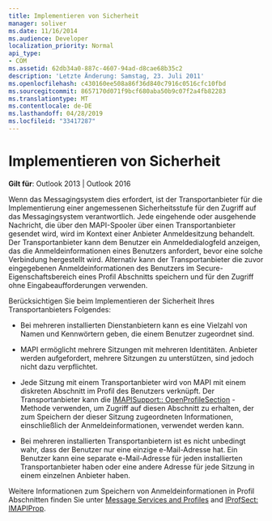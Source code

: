 ```yaml
---
title: Implementieren von Sicherheit
manager: soliver
ms.date: 11/16/2014
ms.audience: Developer
localization_priority: Normal
api_type:
- COM
ms.assetid: 62db34a0-887c-4607-94ad-d8cae68b35c2
description: 'Letzte Änderung: Samstag, 23. Juli 2011'
ms.openlocfilehash: c430160ee508a86f36d840c7916c0516cfc10fbd
ms.sourcegitcommit: 8657170d071f9bcf680aba50b9c07f2a4fb82283
ms.translationtype: MT
ms.contentlocale: de-DE
ms.lasthandoff: 04/28/2019
ms.locfileid: "33417287"
---
```

# <a name="implementing-security"></a>Implementieren von Sicherheit

  
  
**Gilt für**: Outlook 2013 | Outlook 2016 
  
Wenn das Messagingsystem dies erfordert, ist der Transportanbieter für die Implementierung einer angemessenen Sicherheitsstufe für den Zugriff auf das Messagingsystem verantwortlich. Jede eingehende oder ausgehende Nachricht, die über den MAPI-Spooler über einen Transportanbieter gesendet wird, wird im Kontext einer Anbieter Anmeldesitzung behandelt. Der Transportanbieter kann dem Benutzer ein Anmeldedialogfeld anzeigen, das die Anmeldeinformationen eines Benutzers anfordert, bevor eine solche Verbindung hergestellt wird. Alternativ kann der Transportanbieter die zuvor eingegebenen Anmeldeinformationen des Benutzers im Secure-Eigenschaftsbereich eines Profil Abschnitts speichern und für den Zugriff ohne Eingabeaufforderungen verwenden.
  
Berücksichtigen Sie beim Implementieren der Sicherheit Ihres Transportanbieters Folgendes:
  
- Bei mehreren installierten Dienstanbietern kann es eine Vielzahl von Namen und Kennwörtern geben, die einem Benutzer zugeordnet sind.
    
- MAPI ermöglicht mehrere Sitzungen mit mehreren Identitäten. Anbieter werden aufgefordert, mehrere Sitzungen zu unterstützen, sind jedoch nicht dazu verpflichtet.
    
- Jede Sitzung mit einem Transportanbieter wird von MAPI mit einem diskreten Abschnitt im Profil des Benutzers verknüpft. Der Transportanbieter kann die [IMAPISupport:: OpenProfileSection](imapisupport-openprofilesection.md) -Methode verwenden, um Zugriff auf diesen Abschnitt zu erhalten, der zum Speichern der dieser Sitzung zugeordneten Informationen, einschließlich der Anmeldeinformationen, verwendet werden kann. 
    
- Bei mehreren installierten Transportanbietern ist es nicht unbedingt wahr, dass der Benutzer nur eine einzige e-Mail-Adresse hat. Ein Benutzer kann eine separate e-Mail-Adresse für jeden installierten Transportanbieter haben oder eine andere Adresse für jede Sitzung in einem einzelnen Anbieter haben.
    
Weitere Informationen zum Speichern von Anmeldeinformationen in Profil Abschnitten finden Sie unter [Message Services and Profiles](message-services-and-profiles.md) and [IProfSect: IMAPIProp](iprofsectimapiprop.md).
  

